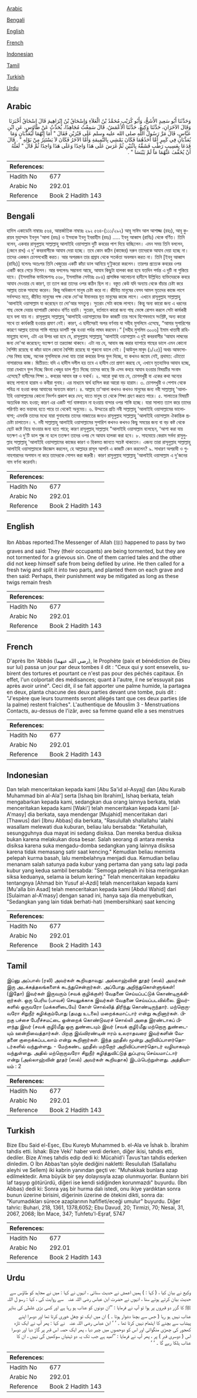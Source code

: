 [Arabic](#arabic)

[Bengali](#bengali)

[English](#english)

[French](#french)

[Indonesian](#indonesian)

[Tamil](#tamil)

[Turkish](#turkish)

[Urdu](#urdu)

## Arabic


<div dir="rtl" lang="ar" style={{fontSize:'larger',backgroundColor:'#f8f9fa',padding:20}}>
وَحَدَّثَنَا أَبُو سَعِيدٍ الأَشَجُّ، وَأَبُو كُرَيْبٍ مُحَمَّدُ بْنُ الْعَلاَءِ وَإِسْحَاقُ بْنُ إِبْرَاهِيمَ قَالَ إِسْحَاقُ أَخْبَرَنَا وَقَالَ الآخَرَانِ، حَدَّثَنَا وَكِيعٌ، حَدَّثَنَا الأَعْمَشُ، قَالَ سَمِعْتُ مُجَاهِدًا، يُحَدِّثُ عَنْ طَاوُسٍ، عَنِ ابْنِ عَبَّاسٍ، قَالَ مَرَّ رَسُولُ اللَّهِ صلى الله عليه وسلم عَلَى قَبْرَيْنِ فَقَالَ ‏"‏ أَمَا إِنَّهُمَا لَيُعَذَّبَانِ وَمَا يُعَذَّبَانِ فِي كَبِيرٍ أَمَّا أَحَدُهُمَا فَكَانَ يَمْشِي بِالنَّمِيمَةِ وَأَمَّا الآخَرُ فَكَانَ لاَ يَسْتَتِرُ مِنْ بَوْلِهِ ‏"‏ ‏.‏ قَالَ فَدَعَا بِعَسِيبٍ رَطْبٍ فَشَقَّهُ بِاثْنَيْنِ ثُمَّ غَرَسَ عَلَى هَذَا وَاحِدًا وَعَلَى هَذَا وَاحِدًا ثُمَّ قَالَ ‏"‏ لَعَلَّهُ أَنْ يُخَفَّفَ عَنْهُمَا مَا لَمْ يَيْبَسَا ‏"‏ ‏.‏
</div>
<div style={{backgroundColor:'#f8f9fa',padding:20, marginBottom: 10}}><table> <thead> <tr> <th>References:</th> <th></th> </tr> </thead> <tbody><tr><td>Hadith No</td><td>677</td></tr><tr><td>Arabic No</td><td>292.01</td></tr><tr><td>Reference</td><td>Book 2 Hadith 143</td></tr></tbody></table></div>

## Bengali


<div dir="ltr" lang="bn" style={{fontSize:'larger',backgroundColor:'#f8f9fa',padding:20}}>
হাদিস একাডেমি নাম্বারঃ ৫৬৪, আন্তর্জাতিক নাম্বারঃ ২৯২ ৫৬৪-(১১১/২৯২) আবূ সাঈদ আল আশাজ্জ (রহঃ), আবূ কুরায়ব মুহাম্মাদ ইবনুল 'আলা (রহঃ) ও ইসহাক ইবনু ইবরাহীম (রহঃ) ..... ইবনু আব্বাস (রাযিঃ) থেকে বর্ণিত। তিনি বলেন, একবার রাসূলুল্লাহ সাল্লাল্লাহু আলাইহি ওয়াসাল্লাম দুটি কবরের পাশ দিয়ে যাচ্ছিলেন। এমন সময় তিনি বললেন, (জেনে রাখ) এ দু' কবরবাসীকে আযাব দেয়া হচ্ছে। তবে কোন কঠিন (কাজের) দরুন তাদেরকে আযাব দেয়া হচ্ছে না। তাদের একজন চোগলখোরী করত। আর অপরজন তার প্রস্রাব থেকে সতর্কতা অবলম্বন করত না। তিনি [ইবনু আব্বাস (রাযিঃ)] বলেনঃ অতঃপর তিনি খেজুরের একটি কাঁচা ডাল আনিয়ে দু’টুকরো করলেন। তারপর প্রত্যেক কবরের ওপর একটি করে গেড়ে দিলেন। আর বললেনঃ সম্ভাবনা আছে, আযাব কিছুটা হালকা করা হবে যতদিন পর্যন্ত এ দুটি না শুকিয়ে যাবে। (ইসলামিক ফাউন্ডেশনঃ ৫৬৮, ইসলামিক সেন্টারঃ ৫৮৪) প্রাসঙ্গিক আলোচনা হাদীসে উল্লিখিত ব্যক্তিদেরকে কবরে আযাব দেওয়ার যে কারণ, তা ত্যাগ করা তাদের ওপর কঠিন ছিল না। বস্তুত কেউ যদি অন্যায় থেকে বাঁচার চেষ্টা করে আল্লাহ তাকে সাহায্য করেন। কিন্তু অধিকাংশ মানুষ চেষ্টা করে না। জীবিত মানুষের যেসব আমল মৃতদের কাজে লাগে সর্বসম্মত মতে, জীবিত মানুষের পক্ষ থেকে দো'আ ঈমানদার মৃত মানুষের কাজে লাগে। এখানে রাসূলুল্লাহ সাল্লাল্লাহু 'আলাইহি ওয়াসাল্লাম যা করেছেন তা দো'আর সমতুল্য। সুতরাং সেটা কাজে লাগবে। কিন্তু অন্য কারো জন্য এ ধরনের গাছ ভেঙ্গে দেয়ার ব্যাপারটি কোথাও বর্ণিত হয়নি। সুতরাং, বর্তমানে কারো জন্য গাছ ভেঙ্গে রোপন করলে সেটা কার্যকরী হবে বলা যায় না। রাসূলুল্লাহ সাল্লাল্লাহু 'আলাইহি ওয়াসাল্লামের উক্ত কাজটি তার সাথে বিশেষভাবে সংশ্লিষ্ট, অন্য কারো সাথে তা কার্যকারী হওয়ার প্রমাণ নেই। কারণ, এ হাদীসেরই অপর বর্ণনায় যা সহীহ মুসলিমে এসেছে, “আমার সুপারিশের কারণে আল্লাহ তাদের শাস্তি গাছের ডালটি শুষ্ক হওয়া পর্যন্ত লাঘব করবেন।” [সহীহ মুসলিম ৩০০৬] ইমাম খাত্তাবী রাহিমাহুল্লাহ বলেন, এটা এর উপর ধরা হবে যে, রাসূলুল্লাহ সাল্লাল্লাহু 'আলাইহি ওয়াসাল্লাম এ দুই কবরবাসীর ‘আযাব লাঘবের জন্য দো'আ করেছেন; যতক্ষণ তা তরতাজা থাকবে। এটা নয় যে, আযাব বন্ধ করার ব্যাপারে গাছের ডালে এমন কোনো বৈশিষ্ট্য রয়েছে বা কাঁচা ডালে কোনো বৈশিষ্ট্য রয়েছে যা শুকনো ডালে নেই। [আউনুল মাবুদ (১/২৫)] অথচ আফসোসের বিষয় হচ্ছে, অনেক মুসলিমকে দেখা যায় তারা কবরের উপর ফুল দিচ্ছে, যা কখনও জয়েয নেই, প্রথমত: এটাতো নাসারাদের কাজ। দ্বিতীয়ত: যদি এ হাদীস দলীল হয় তবে এ হাদীস তো প্রমাণ করছে যে, এখানে মৃতব্যক্তির আযাব হচ্ছে, তারা যেখানে ফুল দিচ্ছে কিংবা খেজুর ডাল পুঁতে দিচ্ছে তাদের কাছে কি এসব কবরে আযাব হওয়ার বিষয়টির সংবাদ এসেছে? হাদীসের শিক্ষা ১. কবরের আযাব হক্ব ও যথার্থ। ২. আরো বুঝা যায় যে, চোগলখুরী বা একের কথা অন্যের কাছে লাগানো হারাম ও কবীরা গুনাহ। এর মাধ্যমে স্বার্থ হাসিল করা আরো বড় হারাম। ৩. চোগলখুরী ও পেশাব থেকে পবিত্র না হওয়া কবর আযাবের অন্যতম কারণ। ৪. আল্লাহ তা'আলা কখনও কখনও মানুষের জন্য নবী সাল্লাল্লাহু 'আলাইহি ওয়াসাল্লামের কোনো নিদর্শন প্রকাশ করে দেন; যাতে মানুষ তা থেকে শিক্ষা গ্রহণ করতে পারে। ৫. সালাতের বিষয়টি অত্যধিক মহৎ হওয়া; কারণ এর একটি শর্ত বাস্তবায়ন না হওয়ায় বান্দার ওপর শাস্তি হচ্ছে। যারা সালাত ত্যাগ করে তাদের পরিণতি কত ভয়াবহ হতে পারে তা থেকেই অনুমেয়। ৬. উম্মতের প্রতি নবী সাল্লাল্লাহু 'আলাইহি ওয়াসাল্লামের ভালোবাসা; এমনকি তাদের মধ্যে যারা গুনাহগার তাদের নাজাতের জন্যও রাসূলুল্লাহ সাল্লাল্লাহু 'আলাইহি ওয়াসাল্লাম ঐকান্তিক প্রচেষ্টা চালাতেন। ৭. নবী সাল্লাল্লাহু আলাইহি ওয়াসাল্লামের সুপারিশ কখনও কখনও কিছু সময়ের জন্য বা বড় কষ্ট থেকে ছোট কষ্টে নিয়ে যাওয়ার জন্য হতে পারে; কারণ রাসূলুল্লাহ্ সাল্লাল্লাহ "আলাইহি ওয়াসাল্লাম বলেছেন, 'আশা করা যায় যতক্ষণ এ দু'টি ডাল শুষ্ক না হলে ততক্ষণ তাদের ওপর সে আযাব হালকা করা হবে। ৮. সাহাবায়ে কেরাম সর্বদা রাসুলুল্লাহ সাল্লাল্লাহু 'আলাইহি ওয়াসাল্লামের কাজের কারণ ও হিকমত জানতে সচেষ্ট থাকতেন। এজন্য তারা রাসূলুল্লাহ সাল্লাল্লাহু আলাইহি ওয়াসাল্লামকে জিজ্ঞেস করলেন, হে আল্লাহর রাসূল আপনি এ কাজটি কেন করলেন? ৯. সাধারণ অপরাধী ও গুনাহগারদের অপমান না করে তাদেরকে গোপন করা জরুরী। কারণ রাসুলুল্লাহ সাল্লাল্লাহু 'আলাইহি ওয়াসাল্লাম এ দু'জনের নাম বর্ণনা করেননি।
</div>
<div style={{backgroundColor:'#f8f9fa',padding:20, marginBottom: 10}}><table> <thead> <tr> <th>References:</th> <th></th> </tr> </thead> <tbody><tr><td>Hadith No</td><td>677</td></tr><tr><td>Arabic No</td><td>292.01</td></tr><tr><td>Reference</td><td>Book 2 Hadith 143</td></tr></tbody></table></div>

## English


<div dir="ltr" lang="en" style={{fontSize:'larger',backgroundColor:'#f8f9fa',padding:20}}>
Ibn Abbas reported:The Messenger of Allah (ﷺ) happened to pass by two graves and said: They (their occupants) are being tormented, but they are not tormented for a grievous sin. One of them carried tales and the other did not keep himself safe from being defiled by urine. He then called for a fresh twig and split it into two parts, and planted them on each grave and then said: Perhaps, their punishment way be mitigated as long as these twigs remain fresh
</div>
<div style={{backgroundColor:'#f8f9fa',padding:20, marginBottom: 10}}><table> <thead> <tr> <th>References:</th> <th></th> </tr> </thead> <tbody><tr><td>Hadith No</td><td>677</td></tr><tr><td>Arabic No</td><td>292.01</td></tr><tr><td>Reference</td><td>Book 2 Hadith 143</td></tr></tbody></table></div>

## French


<div dir="ltr" lang="fr" style={{fontSize:'larger',backgroundColor:'#f8f9fa',padding:20}}>
D'après Ibn 'Abbâs (رضي الله عنهما), le Prophète (paix et bénédiction de Dieu sur lui) passa un jour par deux tombes il dit : "Ceux qui y sont ensevelis, subirent des tortures et pourtant ce n'est pas pour des péchés capitaux. En effet, l'un colportait des médisances; quant à l'autre, il ne se'essuyait pas après avoir uriné". Ceci dit, il se fait apporter une palme humide, la partagea en deux, planta chacune des deux parties devant une tombe, puis dit : "J'espère que leurs tourments seront allégés tant que ces deux parties (de la palme) restent fraîches". L'authentique de Mouslim 3 - Menstruations Contacts, au-dessus de l'izâr, avec sa femme quand elle a ses menstrues
</div>
<div style={{backgroundColor:'#f8f9fa',padding:20, marginBottom: 10}}><table> <thead> <tr> <th>References:</th> <th></th> </tr> </thead> <tbody><tr><td>Hadith No</td><td>677</td></tr><tr><td>Arabic No</td><td>292.01</td></tr><tr><td>Reference</td><td>Book 2 Hadith 143</td></tr></tbody></table></div>

## Indonesian


<div dir="ltr" lang="id" style={{fontSize:'larger',backgroundColor:'#f8f9fa',padding:20}}>
Dan telah menceritakan kepada kami [Abu Sa'id al-Asyaj] dan [Abu Kuraib Muhammad bin al-Ala'] serta [Ishaq bin Ibrahim], Ishaq berkata, telah mengabarkan kepada kami, sedangkan dua orang lainnya berkata, telah menceritakan kepada kami [Waki'] telah menceritakan kepada kami [al-A'masy] dia berkata, saya mendengar [Mujahid] menceritakan dari [Thawus] dari [Ibnu Abbas] dia berkata, "Rasulullah shallallahu 'alaihi wasallam melewati dua kuburan, beliau lalu bersabda: "Ketahuilah, sesungguhnya dua mayat ini sedang disiksa. Dan mereka berdua disiksa bukan karena melakukan dosa besar. Salah seorang di antara mereka disiksa karena suka mengadu-domba sedangkan yang lainnya disiksa karena tidak memasang satir saat kencing." Kemudian beliau meminta pelepah kurma basah, lalu membelahnya menjadi dua. Kemudian beliau menanam salah satunya pada kubur yang pertama dan yang satu lagi pada kubur yang kedua sambil bersabda: "Semoga pelepah ini bisa meringankan siksa keduanya, selama ia belum kering." Telah menceritakan kepadaku tentangnya [Ahmad bin Yusuf al-Azdi] telah menceritakan kepada kami [Mu'alla bin Asad] telah menceritakan kepada kami [Abdul Wahid] dari [Sulaiman al-A'masy] dengan sanad ini, hanya saja dia menyebutkan, "Sedangkan yang lain tidak berhati-hati (membersihkan) saat kencing
</div>
<div style={{backgroundColor:'#f8f9fa',padding:20, marginBottom: 10}}><table> <thead> <tr> <th>References:</th> <th></th> </tr> </thead> <tbody><tr><td>Hadith No</td><td>677</td></tr><tr><td>Arabic No</td><td>292.01</td></tr><tr><td>Reference</td><td>Book 2 Hadith 143</td></tr></tbody></table></div>

## Tamil


<div dir="ltr" lang="ta" style={{fontSize:'larger',backgroundColor:'#f8f9fa',padding:20}}>
இப்னு அப்பாஸ் (ரலி) அவர்கள் கூறியதாவது: அல்லாஹ்வின் தூதர் (ஸல்) அவர்கள் இரு அடக்கத்தலங்களைக் கடந்துசென்றார்கள். அப்போது அறிந்துகொள்ளுங்கள்! (இதோ) இவர்கள் இருவரும் (சவக் குழிக்குள்) வேதனை செய்யப்பட்டுக் கொண்டிருக்கிறார்கள். ஒரு பெரிய (பாவச்) செயலுக்காக இவர்கள் வேதனை செய்யப்படவில்லை. இவர்களில் ஒருவரோ (மக்களிடையே) கோள் சொல்லித் திரிந்து கொண்டிருந்தார். மற்றொருவரோ சிறுநீர் கழிக்கும்போது (தமது உடலை) மறைக்கமாட்டார் என்று கூறினார்கள். பிறகு பச்சை பேரீச்சமட்டை ஒன்றைக் கொண்டுவரச் சொல்லி அதை இரண்டாகப் பிளந்து இவர் (சவக் குழி)மீது ஒரு துண்டையும் இவர் (சவக் குழி)மீது மற்றொரு துண்டையும் ஊன்றிவைத்தார்கள். பிறகு இவ்விரண்டின் ஈரம் உலராதவரை இவர்களின் வேதனை குறைக்கப்படலாம் என்று கூறினார்கள். இந்த ஹதீஸ் மூன்று அறிவிப்பாளர்தொடர்களில் வந்துள்ளது. - மேற்கண்ட ஹதீஸ் மற்றோர் அறிவிப்பாளர்தொடர் வழியாகவும் வந்துள்ளது. அதில் மற்றொருவரோ சிறுநீர் கழித்துவிட்டுத் துப்புரவு செய்யமாட்டார் என்று (அல்லாஹ்வின் தூதர் (ஸல்) அவர்கள் கூறியதாக) இடம்பெற்றுள்ளது. அத்தியாயம் : 2
</div>
<div style={{backgroundColor:'#f8f9fa',padding:20, marginBottom: 10}}><table> <thead> <tr> <th>References:</th> <th></th> </tr> </thead> <tbody><tr><td>Hadith No</td><td>677</td></tr><tr><td>Arabic No</td><td>292.01</td></tr><tr><td>Reference</td><td>Book 2 Hadith 143</td></tr></tbody></table></div>

## Turkish


<div dir="ltr" lang="tr" style={{fontSize:'larger',backgroundColor:'#f8f9fa',padding:20}}>
Bize Ebu Said el-Eşec, Ebu Kureyb Muhammed b. el-Ala ve İshak b. İbrahim tahdis etti. İshak: Bize Veki' haber verdi derken, diğer ikisi, tahdis etti, dediler. Bize A'meş tahdis edip dedi ki: Mücahid'i Tavus'tan tahdis ederken dinledim. O İbn Abbas'tan şöyle dediğini nakletti: Resulullah (Sallallahu aleyhi ve Sellem) iki kabrin yanından geçti ve: "Muhakkak bunlara azap edilmektedir. Ama büyük bir şey dolayısıyla azap olunmuyorlar. Bunların biri laf taşıyıp götürürdü, diğeri ise kendi sidiğinden korunmazdı" buyurdu. (İbn Abbas) dedi ki: Sonra yaş bir hurma dalı istedi, onu ikiye yardıktan sonra bunun üzerine birisini, diğerinin üzerine de ötekini dikti, sonra da: "Kurumadıkları sürece azaplarının hafifleti/eceği umulur" buyurdu. Diğer tahric: Buhari, 218, 1361, 1378,6052; Ebu Davud, 20; Tirmizi, 70; Nesai, 31, 2067, 2068; İbn Mace, 347; Tuhfetu'l-Eşraf, 5747
</div>
<div style={{backgroundColor:'#f8f9fa',padding:20, marginBottom: 10}}><table> <thead> <tr> <th>References:</th> <th></th> </tr> </thead> <tbody><tr><td>Hadith No</td><td>677</td></tr><tr><td>Arabic No</td><td>292.01</td></tr><tr><td>Reference</td><td>Book 2 Hadith 143</td></tr></tbody></table></div>

## Urdu


<div dir="rtl" lang="ur" style={{fontSize:'larger',backgroundColor:'#f8f9fa',padding:20}}>
وکیع نے بیان کیا ، ( کہا : ) ہمیں اعمش نے حدیث سنائی ، انہوں نے کہا : میں نے مجاہد کو طاؤس سے حدیث بیان کرتے ہوئے سنا ، انہوں نے حضرت ابن عباس ‌رضی ‌اللہ ‌عنہ ‌ ‌ سے روایت کی ، کہا : رسو ل اللہ ﷺ کا گزر دو قبروں پر ہوا تو آپ نے فرمایا : ’’ان دونوں کو عذاب ہو رہا ہے اور کسی بڑی غلطی کی بناپر عذاب نہیں ہو رہا ( جس سے بچنا دشوار ہوتا ۔ ) ان میں ایک تو چغل خوری کرتا تھا اور دوسرا اپنے پیشاب سے بچنے کا اہتمام نہیں کرتا تھا ۔ ‘ ‘ ابن عباس ‌رضی ‌اللہ ‌عنہ ‌ ‌ نے کہا : پھر آپ نے ایک تازہ کھجور کی چھڑی منگوائی اور اس کو دوحصوں میں چیر دیا ، پھر ایک حصہ اس قبر پر گاڑ دیا اور دوسرا اس ( دوسری قبر ) پر ، پھر آپ نے فرمایا : ’’امید ہے جب تک یہ دو ٹہنیاں سوکھیں گی نہیں ، ان کا عذاب ہلکا رہے گا ۔ ‘ ‘
</div>
<div style={{backgroundColor:'#f8f9fa',padding:20, marginBottom: 10}}><table> <thead> <tr> <th>References:</th> <th></th> </tr> </thead> <tbody><tr><td>Hadith No</td><td>677</td></tr><tr><td>Arabic No</td><td>292.01</td></tr><tr><td>Reference</td><td>Book 2 Hadith 143</td></tr></tbody></table></div>